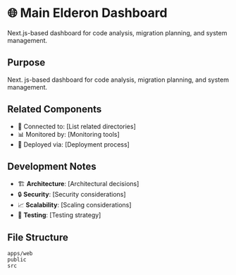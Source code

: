 # 🌐 Main Elderon Dashboard

Next.js-based dashboard for code analysis, migration planning, and system management.

## Purpose
Next.
js-based dashboard for code analysis, migration planning, and system management.

## Related Components
- 🔗 Connected to: [List related directories]
- 📊 Monitored by: [Monitoring tools]
- 🚀 Deployed via: [Deployment process]

## Development Notes
- 🏗️ **Architecture**: [Architectural decisions]
- 🔒 **Security**: [Security considerations]
- 📈 **Scalability**: [Scaling considerations]
- 🧪 **Testing**: [Testing strategy]

## File Structure
```
apps/web
public
src
```
